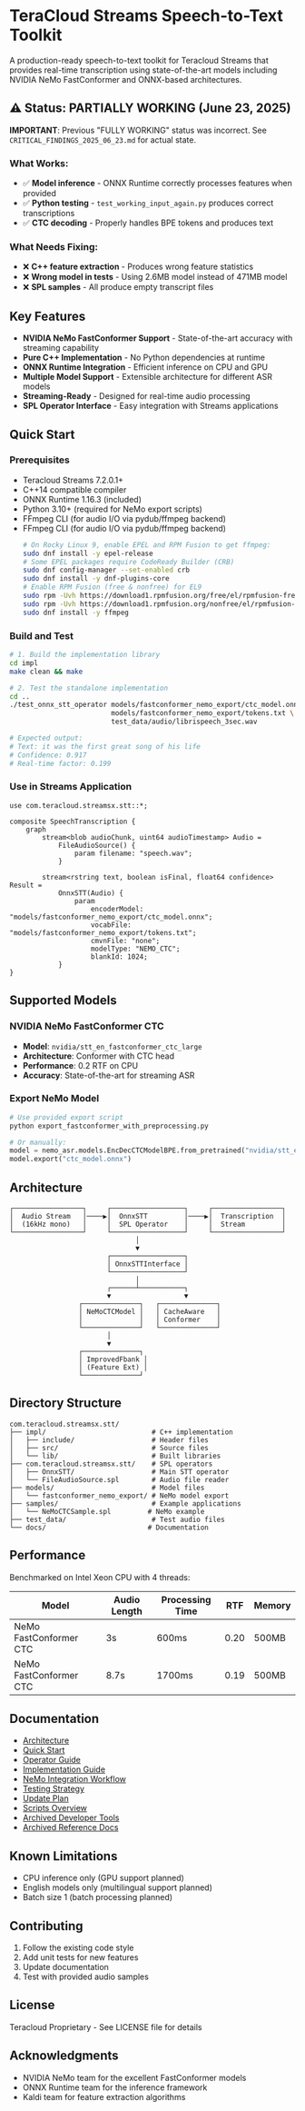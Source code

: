 # TeraCloud Streams Speech-to-Text Toolkit

A production-ready speech-to-text toolkit for Teracloud Streams that provides real-time transcription using state-of-the-art models including NVIDIA NeMo FastConformer and ONNX-based architectures.

## ⚠️ Status: PARTIALLY WORKING (June 23, 2025)

**IMPORTANT**: Previous "FULLY WORKING" status was incorrect. See `CRITICAL_FINDINGS_2025_06_23.md` for actual state.

### What Works:
- ✅ **Model inference** - ONNX Runtime correctly processes features when provided
- ✅ **Python testing** - `test_working_input_again.py` produces correct transcriptions
- ✅ **CTC decoding** - Properly handles BPE tokens and produces text

### What Needs Fixing:
- ❌ **C++ feature extraction** - Produces wrong feature statistics
- ❌ **Wrong model in tests** - Using 2.6MB model instead of 471MB model
- ❌ **SPL samples** - All produce empty transcript files

## Key Features

- **NVIDIA NeMo FastConformer Support** - State-of-the-art accuracy with streaming capability
- **Pure C++ Implementation** - No Python dependencies at runtime
- **ONNX Runtime Integration** - Efficient inference on CPU and GPU
- **Multiple Model Support** - Extensible architecture for different ASR models
- **Streaming-Ready** - Designed for real-time audio processing
- **SPL Operator Interface** - Easy integration with Streams applications

## Quick Start

### Prerequisites
- Teracloud Streams 7.2.0.1+
- C++14 compatible compiler
- ONNX Runtime 1.16.3 (included)
- Python 3.10+ (required for NeMo export scripts)
- FFmpeg CLI (for audio I/O via pydub/ffmpeg backend)
- FFmpeg CLI (for audio I/O via pydub/ffmpeg backend)
  ```bash
  # On Rocky Linux 9, enable EPEL and RPM Fusion to get ffmpeg:
  sudo dnf install -y epel-release
  # Some EPEL packages require CodeReady Builder (CRB)
  sudo dnf config-manager --set-enabled crb
  sudo dnf install -y dnf-plugins-core
  # Enable RPM Fusion (free & nonfree) for EL9
  sudo rpm -Uvh https://download1.rpmfusion.org/free/el/rpmfusion-free-release-9.noarch.rpm
  sudo rpm -Uvh https://download1.rpmfusion.org/nonfree/el/rpmfusion-nonfree-release-9.noarch.rpm
  sudo dnf install -y ffmpeg
  ```

### Build and Test

```bash
# 1. Build the implementation library
cd impl
make clean && make

# 2. Test the standalone implementation
cd ..
./test_onnx_stt_operator models/fastconformer_nemo_export/ctc_model.onnx \
                         models/fastconformer_nemo_export/tokens.txt \
                         test_data/audio/librispeech_3sec.wav

# Expected output:
# Text: it was the first great song of his life
# Confidence: 0.917
# Real-time factor: 0.199
```

### Use in Streams Application

```spl
use com.teracloud.streamsx.stt::*;

composite SpeechTranscription {
    graph
        stream<blob audioChunk, uint64 audioTimestamp> Audio = 
            FileAudioSource() {
                param filename: "speech.wav";
            }
        
        stream<rstring text, boolean isFinal, float64 confidence> Result = 
            OnnxSTT(Audio) {
                param
                    encoderModel: "models/fastconformer_nemo_export/ctc_model.onnx";
                    vocabFile: "models/fastconformer_nemo_export/tokens.txt";
                    cmvnFile: "none";
                    modelType: "NEMO_CTC";
                    blankId: 1024;
            }
}
```

## Supported Models

### NVIDIA NeMo FastConformer CTC
- **Model**: `nvidia/stt_en_fastconformer_ctc_large`
- **Architecture**: Conformer with CTC head
- **Performance**: 0.2 RTF on CPU
- **Accuracy**: State-of-the-art for streaming ASR

### Export NeMo Model
```python
# Use provided export script
python export_fastconformer_with_preprocessing.py

# Or manually:
model = nemo_asr.models.EncDecCTCModelBPE.from_pretrained("nvidia/stt_en_fastconformer_ctc_large")
model.export("ctc_model.onnx")
```

## Architecture

```
┌─────────────────┐     ┌──────────────────┐     ┌─────────────────┐
│  Audio Stream   │────▶│  OnnxSTT         │────▶│  Transcription  │
│  (16kHz mono)   │     │  SPL Operator    │     │  Stream         │
└─────────────────┘     └──────────────────┘     └─────────────────┘
                               │
                               ▼
                        ┌──────────────────┐
                        │ OnnxSTTInterface │
                        └──────────────────┘
                               │
                        ┌──────┴───────────┐
                        ▼                  ▼
                 ┌──────────────┐   ┌──────────────┐
                 │ NeMoCTCModel │   │ CacheAware   │
                 │              │   │ Conformer    │
                 └──────────────┘   └──────────────┘
                        │
                        ▼
                 ┌──────────────┐
                 │ ImprovedFbank │
                 │ (Feature Ext) │
                 └──────────────┘
```

## Directory Structure

```
com.teracloud.streamsx.stt/
├── impl/                          # C++ implementation
│   ├── include/                   # Header files
│   ├── src/                       # Source files
│   └── lib/                       # Built libraries
├── com.teracloud.streamsx.stt/    # SPL operators
│   ├── OnnxSTT/                   # Main STT operator
│   └── FileAudioSource.spl        # Audio file reader
├── models/                        # Model files
│   └── fastconformer_nemo_export/ # NeMo model export
├── samples/                       # Example applications
│   └── NeMoCTCSample.spl         # NeMo example
├── test_data/                     # Test audio files
└── docs/                         # Documentation
```

## Performance

Benchmarked on Intel Xeon CPU with 4 threads:

| Model | Audio Length | Processing Time | RTF | Memory |
|-------|-------------|-----------------|-----|---------|
| NeMo FastConformer CTC | 3s | 600ms | 0.20 | 500MB |
| NeMo FastConformer CTC | 8.7s | 1700ms | 0.19 | 500MB |

## Documentation

- [Architecture](ARCHITECTURE.md)
- [Quick Start](QUICK_START_NEXT_SESSION.md)
- [Operator Guide](OPERATOR_GUIDE.md)
- [Implementation Guide](docs/IMPLEMENTATION.md)
- [NeMo Integration Workflow](docs/NEMO_WORKFLOW.md)
- [Testing Strategy](docs/TESTING.md)
- [Update Plan](docs/STREAMS_OPERATOR_UPDATE_PLAN.md)
- [Scripts Overview](docs/SCRIPTS_OVERVIEW.md)
- [Archived Developer Tools](archive/dev/)
- [Archived Reference Docs](archive/docs/)

## Known Limitations

- CPU inference only (GPU support planned)
- English models only (multilingual support planned)
- Batch size 1 (batch processing planned)

## Contributing

1. Follow the existing code style
2. Add unit tests for new features
3. Update documentation
4. Test with provided audio samples

## License

Teracloud Proprietary - See LICENSE file for details

## Acknowledgments

- NVIDIA NeMo team for the excellent FastConformer models
- ONNX Runtime team for the inference framework
- Kaldi team for feature extraction algorithms